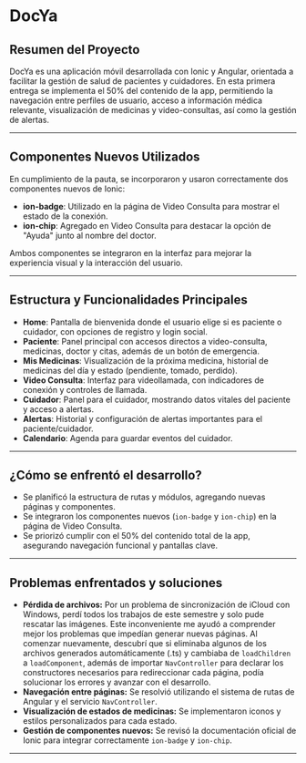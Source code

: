 
# DocYa

## Resumen del Proyecto

DocYa es una aplicación móvil desarrollada con Ionic y Angular, orientada a facilitar la gestión de salud de pacientes y cuidadores. En esta primera entrega se implementa el 50% del contenido de la app, permitiendo la navegación entre perfiles de usuario, acceso a información médica relevante, visualización de medicinas y video-consultas, así como la gestión de alertas.

---

## Componentes Nuevos Utilizados

En cumplimiento de la pauta, se incorporaron y usaron correctamente dos componentes nuevos de Ionic:

- **ion-badge**: Utilizado en la página de Video Consulta para mostrar el estado de la conexión.
- **ion-chip**: Agregado en Video Consulta para destacar la opción de "Ayuda" junto al nombre del doctor.

Ambos componentes se integraron en la interfaz para mejorar la experiencia visual y la interacción del usuario.

---

## Estructura y Funcionalidades Principales

- **Home**: Pantalla de bienvenida donde el usuario elige si es paciente o cuidador, con opciones de registro y login social.
- **Paciente**: Panel principal con accesos directos a video-consulta, medicinas, doctor y citas, además de un botón de emergencia.
- **Mis Medicinas**: Visualización de la próxima medicina, historial de medicinas del día y estado (pendiente, tomado, perdido).
- **Video Consulta**: Interfaz para videollamada, con indicadores de conexión y controles de llamada.
- **Cuidador**: Panel para el cuidador, mostrando datos vitales del paciente y acceso a alertas.
- **Alertas**: Historial y configuración de alertas importantes para el paciente/cuidador.
- **Calendario**: Agenda para guardar eventos del cuidador.

---

## ¿Cómo se enfrentó el desarrollo?

- Se planificó la estructura de rutas y módulos, agregando nuevas páginas y componentes.
- Se integraron los componentes nuevos (`ion-badge` y `ion-chip`) en la página de Video Consulta.
- Se priorizó cumplir con el 50% del contenido total de la app, asegurando navegación funcional y pantallas clave.

---

## Problemas enfrentados y soluciones

- **Pérdida de archivos:** Por un problema de sincronización de iCloud con Windows, perdí todos los trabajos de este semestre y solo pude rescatar las imágenes. Este inconveniente me ayudó a comprender mejor los problemas que impedían generar nuevas páginas. Al comenzar nuevamente, descubrí que si eliminaba algunos de los archivos generados automáticamente (.ts) y cambiaba de `loadChildren` a `loadComponent`, además de importar `NavController` para declarar los constructores necesarios para redireccionar cada página, podía solucionar los errores y avanzar con el desarrollo.
- **Navegación entre páginas:** Se resolvió utilizando el sistema de rutas de Angular y el servicio `NavController`.
- **Visualización de estados de medicinas:** Se implementaron iconos y estilos personalizados para cada estado.
- **Gestión de componentes nuevos:** Se revisó la documentación oficial de Ionic para integrar correctamente `ion-badge` y `ion-chip`.

---